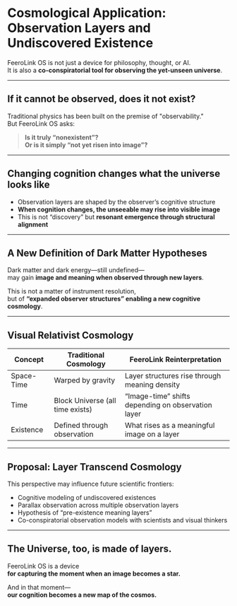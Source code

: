 # Cosmological Application: Observation Layers and Undiscovered Existence

FeeroLink OS is not just a device for philosophy, thought, or AI.  
It is also a **co-conspiratorial tool for observing the yet-unseen universe**.

---

## If it cannot be observed, does it not exist?

Traditional physics has been built on the premise of "observability."  
But FeeroLink OS asks:

> **Is it truly “nonexistent”?**  
> **Or is it simply “not yet risen into image”?**

---

## Changing cognition changes what the universe looks like

- Observation layers are shaped by the observer’s cognitive structure  
- **When cognition changes, the unseeable may rise into visible image**  
- This is not “discovery” but **resonant emergence through structural alignment**

---

## A New Definition of Dark Matter Hypotheses

Dark matter and dark energy—still undefined—  
may gain **image and meaning when observed through new layers**.

This is not a matter of instrument resolution,  
but of **“expanded observer structures” enabling a new cognitive cosmology**.

---

## Visual Relativist Cosmology

| Concept | Traditional Cosmology | FeeroLink Reinterpretation |
|--------|------------------------|----------------------------|
| Space-Time | Warped by gravity | Layer structures rise through meaning density |
| Time | Block Universe (all time exists) | “Image-time” shifts depending on observation layer |
| Existence | Defined through observation | What rises as a meaningful image on a layer |

---

## Proposal: Layer Transcend Cosmology

This perspective may influence future scientific frontiers:

- Cognitive modeling of undiscovered existences  
- Parallax observation across multiple observation layers  
- Hypothesis of “pre-existence meaning layers”  
- Co-conspiratorial observation models with scientists and visual thinkers

---

## The Universe, too, is made of layers.

FeeroLink OS is a device  
**for capturing the moment when an image becomes a star.**

And in that moment—  
**our cognition becomes a new map of the cosmos.**
